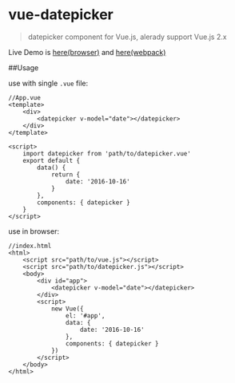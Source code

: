 # vue-datepicker

> datepicker component for Vue.js, alerady support Vue.js 2.x


Live Demo is [here(browser)](http://www.showonne.com/vue-datepicker/dist/browser/) and [here(webpack)](http://www.showonne.com/vue-datepicker/dist/webpack/)

##Usage

use with single `.vue` file:

    //App.vue
    <template>
        <div>
            <datepicker v-model="date"></datepicker>
        </div>
    </template>
    
    <script>
        import datepicker from 'path/to/datepicker.vue'
        export default {
            data() {
                return {
                    date: '2016-10-16'
                }
            },
            components: { datepicker }
        }
    </script>

use in browser:

    //index.html
    <html>
        <script src="path/to/vue.js"></script>
        <script src="path/to/datepicker.js"></script>
        <body>
            <div id="app">
                <datepicker v-model="date"></datepicker>
            </div>
            <script>
                new Vue({
                    el: '#app',
                    data: {
                        date: '2016-10-16'
                    },
                    components: { datepicker }
                })
            </script>
        </body>
    </html>
